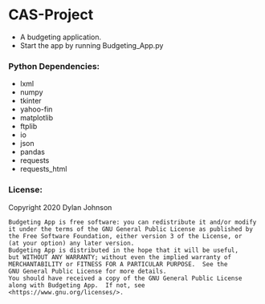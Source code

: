 # CAS-Project
- A budgeting application.
- Start the app by running Budgeting_App.py
### Python Dependencies:
- lxml
- numpy
- tkinter
- yahoo-fin
- matplotlib
- ftplib
- io
- json
- pandas
- requests
- requests_html
### License:
Copyright 2020 Dylan Johnson

    Budgeting App is free software: you can redistribute it and/or modify
    it under the terms of the GNU General Public License as published by
    the Free Software Foundation, either version 3 of the License, or
    (at your option) any later version.
    Budgeting App is distributed in the hope that it will be useful,
    but WITHOUT ANY WARRANTY; without even the implied warranty of
    MERCHANTABILITY or FITNESS FOR A PARTICULAR PURPOSE.  See the
    GNU General Public License for more details.
    You should have received a copy of the GNU General Public License
    along with Budgeting App.  If not, see <https://www.gnu.org/licenses/>.


